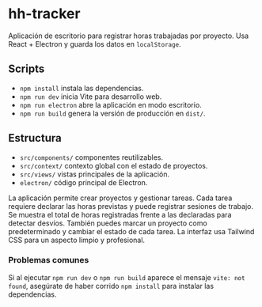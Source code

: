 # hh-tracker

Aplicación de escritorio para registrar horas trabajadas por proyecto. Usa React + Electron y guarda los datos en `localStorage`.

## Scripts

- `npm install` instala las dependencias.
- `npm run dev` inicia Vite para desarrollo web.
- `npm run electron` abre la aplicación en modo escritorio.
- `npm run build` genera la versión de producción en `dist/`.

## Estructura

- `src/components/` componentes reutilizables.
- `src/context/` contexto global con el estado de proyectos.
- `src/views/` vistas principales de la aplicación.
- `electron/` código principal de Electron.

La aplicación permite crear proyectos y gestionar tareas. Cada tarea requiere declarar las horas previstas y puede registrar sesiones de trabajo. Se muestra el total de horas registradas frente a las declaradas para detectar desvíos. También puedes marcar un proyecto como predeterminado y cambiar el estado de cada tarea. La interfaz usa Tailwind CSS para un aspecto limpio y profesional.

### Problemas comunes
Si al ejecutar `npm run dev` o `npm run build` aparece el mensaje `vite: not found`, asegúrate de haber corrido `npm install` para instalar las dependencias.

